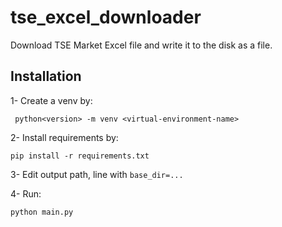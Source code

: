 # tse_excel_downloader
Download TSE Market Excel file and write it to the disk as a file.

## Installation
1- Create a venv by:
```pip install virtualenv
 python<version> -m venv <virtual-environment-name>
```
2- Install requirements by:
```
pip install -r requirements.txt
```

3- Edit output path, line with 
```base_dir=...```

4- Run:
```
python main.py
```


